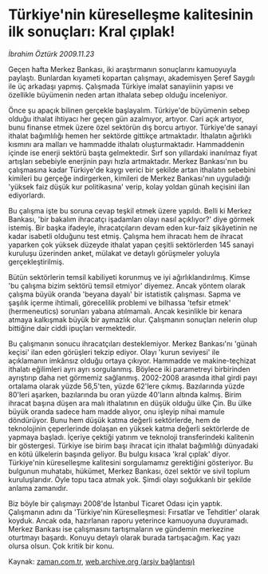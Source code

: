 # Türkiye'nin küreselleşme kalitesinin ilk sonuçları: Kral çıplak!

*İbrahim Öztürk 2009.11.23*

<tr><td class="metin" colspan="2" style="padding-top: 20px; padding-left: 5px; ">Geçen hafta Merkez Bankası, iki araştırmanın sonuçlarını kamuoyuyla paylaştı. Bunlardan kıyameti kopartan çalışmayı, akademisyen Şeref Saygılı ile üç arkadaşı yapmış. Çalışmada Türkiye imalat sanayiinin yapısı ve özellikle büyümenin neden artan ithalata sebep olduğu inceleniyor.</td></tr><tr><td class="metin" colspan="2" style="padding-top: 20px; padding-left: 5px; "><p> Önce şu apaçık bilinen gerçekle başlayalım. Türkiye'de büyümenin sebep olduğu ithalat ihtiyacı her geçen gün azalmıyor, artıyor. Cari açık artıyor, bunu finanse etmek üzere özel sektörün dış borcu artıyor. Türkiye'de sanayi ithalat bağımlılığı hemen her sektörde gittikçe artmaktadır. İthalatın ağırlıklı kısmını ara malları ve hammadde ithalatı oluşturmaktadır. Hammaddenin içinde ise enerji sektörü başta gelmektedir. Sırf son yıllardaki inanılmaz fiyat artışları sebebiyle enerjinin payı hızla artmaktadır. Merkez Bankası'nın bu çalışmasına kadar Türkiye'de kaygı verici bir şekilde artan ithalatın sebebini kimileri bu gerçeğe indirgerken, kimileri de Merkez Bankası'nın uyguladığı 'yüksek faiz düşük kur politikasına' verip, kolay yoldan günah keçisini ilan ediyorlardı.
<p> Bu çalışma işte bu soruna cevap teşkil etmek üzere yapıldı. Belli ki Merkez Bankası, 'bir bakalım ihracatçı işadamları olayı nasıl açıklıyor?' diye görmek istemiş. Bir başka ifadeyle, ihracatçıların devam eden kur-faiz şikâyetinin ne kadar isabetli olduğunu test etmiş. Çalışma hem ihracatı hem de ihracat yaparken çok yüksek düzeyde ithalat yapan çeşitli sektörlerden 145 sanayi kuruluşu üzerinden anket, mülakat ve detaylı görüşmeler yoluyla gerçekleştirilmiş.
<p> Bütün sektörlerin temsil kabiliyeti korunmuş ve iyi ağırlıklandırılmış. Kimse 'bu çalışma bizim sektörü temsil etmiyor' diyemez. Ancak yöntem olarak çalışma büyük oranda 'beyana dayalı' bir istatistik çalışması. Sapma ve şaşılık içerme ihtimali, görecelilik problemi ve bilhassa 'tefsir etmek' (hermeneutics) sorunları yabana atılmamalı. Ancak kesinlikle bir kenara atmaya kalkışmak büyük bir aymazlık olur. Çalışmanın sonuçları nelerin olup bittiğine dair ciddi ipuçları vermektedir.
<p> Bu çalışmanın sonucu ihracatçıları desteklemiyor. Merkez Bankası'nı 'günah keçisi' ilan eden görüşleri tekzip ediyor. Olayı 'kurun seviyesi' ile açıklamanın imkânsız olduğu ortaya çıkıyor. Hammadde ve makine-teçhizat ithalatı eğilimleri ayrı ayrı sorgulanmış. Böylece iki parametreyi birbirinden ayrıştırıp daha net görmemiz sağlanmış. 2002-2008 arasında ithal girdi payı ortalama olarak yüzde 56,5'ten, yüzde 62'lere çıkmış. Bazılarında yüzde 80'leri aşarken, bazılarında bu oran yüzde 40'ların altında kalmış. Birim ihracat başına düşen ara malı ithalatının en düşük olduğu ülke Çin. Bu ülke büyük oranda sadece ham madde alıyor, onu işleyip nihai mamule döndürüyor. Bunu hem düşük katma değerli sektörlerde, hem de teknolojinin çeperlerinde dolaşan en yüksek katma değerli sektörlerde de yapmaya başladı. İçeriye çektiği yatırım ve teknoloji transferindeki kalitenin bir göstergesi. Türkiye ise birim başı ihracat için ithalat bağımlılığı dünyadaki en kötü ülkelerin başında geliyor. Bu bulgu kısaca 'kral çıplak' diyor. Türkiye'nin küreselleşme kalitesini sorgulamamız gerektiğini gösteriyor. Bu bulgunun muhatabı, hükümet, Merkez Bankası, özel sektör ve sivil toplum kuruluşlarıdır. Öyle topu taca atmak yok. Şimdi olayı soğukkanlı bir şekilde anlama zamanıdır.
<p> Biz böyle bir çalışmayı 2008'de İstanbul Ticaret Odası için yaptık. Çalışmanın adını da 'Türkiye'nin Küreselleşmesi: Fırsatlar ve Tehditler' olarak koyduk. Ancak oda, hazırlanan raporu yeterince kamuoyuna duyuramadı. Merkez Bankası ise çalışmasını tartışmaların ve gündemin merkezine oturtmayı başardı. Konuyu detaylı olarak burada tartışacağım. Kaç yazı olursa olsun. Çok kritik bir konu. <br/></p></p></p></p></p></td></tr>

Kaynak: [zaman.com.tr](http://zaman.com.tr/yazar.do?yazino=919111), [web.archive.org (arşiv bağlantısı)](http://web.archive.org/web/20091219122439/http://www.zaman.com.tr:80/yazar.do?yazino=919111)
